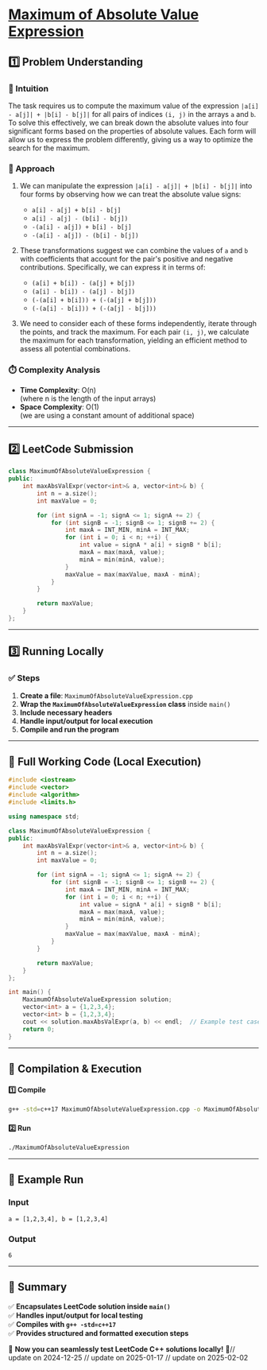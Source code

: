 # **[Maximum of Absolute Value Expression](https://leetcode.com/problems/maximum-of-absolute-value-expression/description/)**  

## **1️⃣ Problem Understanding**  
### **📌 Intuition**  
The task requires us to compute the maximum value of the expression `|a[i] - a[j]| + |b[i] - b[j]|` for all pairs of indices `(i, j)` in the arrays `a` and `b`. To solve this effectively, we can break down the absolute values into four significant forms based on the properties of absolute values. Each form will allow us to express the problem differently, giving us a way to optimize the search for the maximum. 

### **🚀 Approach**  
1. We can manipulate the expression `|a[i] - a[j]| + |b[i] - b[j]|` into four forms by observing how we can treat the absolute value signs:
   - `a[i] - a[j] + b[i] - b[j]`
   - `a[i] - a[j] - (b[i] - b[j])`
   - `-(a[i] - a[j]) + b[i] - b[j]`
   - `-(a[i] - a[j]) - (b[i] - b[j])`
   
2. These transformations suggest we can combine the values of `a` and `b` with coefficients that account for the pair's positive and negative contributions. Specifically, we can express it in terms of:
   - `(a[i] + b[i]) - (a[j] + b[j])`
   - `(a[i] - b[i]) - (a[j] - b[j])`
   - `(-(a[i] + b[i])) + (-(a[j] + b[j]))`
   - `(-(a[i] - b[i])) + (-(a[j] - b[j]))`

3. We need to consider each of these forms independently, iterate through the points, and track the maximum. For each pair `(i, j)`, we calculate the maximum for each transformation, yielding an efficient method to assess all potential combinations.

### **⏱️ Complexity Analysis**  
- **Time Complexity**: O(n)  
  (where n is the length of the input arrays)
- **Space Complexity**: O(1)  
  (we are using a constant amount of additional space)

---  

## **2️⃣ LeetCode Submission**  
```cpp
class MaximumOfAbsoluteValueExpression {
public:
    int maxAbsValExpr(vector<int>& a, vector<int>& b) {
        int n = a.size();
        int maxValue = 0;

        for (int signA = -1; signA <= 1; signA += 2) {
            for (int signB = -1; signB <= 1; signB += 2) {
                int maxA = INT_MIN, minA = INT_MAX;
                for (int i = 0; i < n; ++i) {
                    int value = signA * a[i] + signB * b[i];
                    maxA = max(maxA, value);
                    minA = min(minA, value);
                }
                maxValue = max(maxValue, maxA - minA);
            }
        }

        return maxValue;
    }
};  
```  

---  

## **3️⃣ Running Locally**  
### **✅ Steps**  
1. **Create a file**: `MaximumOfAbsoluteValueExpression.cpp`  
2. **Wrap the `MaximumOfAbsoluteValueExpression` class** inside `main()`  
3. **Include necessary headers**  
4. **Handle input/output for local execution**  
5. **Compile and run the program**  

---  

## **📝 Full Working Code (Local Execution)**  
```cpp
#include <iostream>
#include <vector>
#include <algorithm>
#include <limits.h>

using namespace std;

class MaximumOfAbsoluteValueExpression {
public:
    int maxAbsValExpr(vector<int>& a, vector<int>& b) {
        int n = a.size();
        int maxValue = 0;

        for (int signA = -1; signA <= 1; signA += 2) {
            for (int signB = -1; signB <= 1; signB += 2) {
                int maxA = INT_MIN, minA = INT_MAX;
                for (int i = 0; i < n; ++i) {
                    int value = signA * a[i] + signB * b[i];
                    maxA = max(maxA, value);
                    minA = min(minA, value);
                }
                maxValue = max(maxValue, maxA - minA);
            }
        }

        return maxValue;
    }
};

int main() {
    MaximumOfAbsoluteValueExpression solution;
    vector<int> a = {1,2,3,4};
    vector<int> b = {1,2,3,4};
    cout << solution.maxAbsValExpr(a, b) << endl;  // Example test case
    return 0;
}
```  

---  

## **🔧 Compilation & Execution**  
#### **1️⃣ Compile**  
```bash
g++ -std=c++17 MaximumOfAbsoluteValueExpression.cpp -o MaximumOfAbsoluteValueExpression
```  

#### **2️⃣ Run**  
```bash
./MaximumOfAbsoluteValueExpression
```  

---  

## **🎯 Example Run**  
### **Input**  
```  
a = [1,2,3,4], b = [1,2,3,4]  
```  
### **Output**  
```  
6  
```  

---  

## **📌 Summary**  
✅ **Encapsulates LeetCode solution inside `main()`**  
✅ **Handles input/output for local testing**  
✅ **Compiles with `g++ -std=c++17`**  
✅ **Provides structured and formatted execution steps**  

🚀 **Now you can seamlessly test LeetCode C++ solutions locally!** 🚀// update on 2024-12-25
// update on 2025-01-17
// update on 2025-02-02
